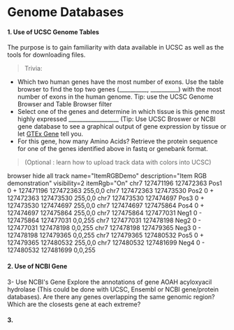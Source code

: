 # Genome Databases

#### 1. Use of UCSC Genome Tables
The purpose is to gain familiarity with data available in UCSC as well as the tools for downloading files. 
> Trivia: 
- Which two human genes have the most number of exons. Use the table browser to find the top two genes (__________, __________) with the most number of exons in the human genome. Tip: use the UCSC Genome Browser and Table Browser filter
- Select one of the genes and determine in which tissue is this gene most highly expressed __________________ (Tip: Use UCSC Broswer or NCBI gene database to see a graphical output of gene expression by tissue or let [GTEx Gene](https://genome.ucsc.edu/cgi-bin/hgGtexTrackSettings?hgsid=687911135_zqPnirG6AWcXtNaiTafltRS3Uh3W&c=chr2&g=gtexGene) tell you. 
- For this gene, how many Amino Acids? Retrieve the protein sequence for one of the genes identified above in fastq or genebank format. 
> (Optional : learn how to upload track data with colors into UCSC)

browser hide all
track name="ItemRGBDemo" description="Item RGB demonstration" visibility=2 itemRgb="On"
chr7    127471196       127472363       Pos1    0       +       127471196       127472363       255,0,0
chr7    127472363       127473530       Pos2    0       +       127472363       127473530       255,0,0
chr7    127473530       127474697       Pos3    0       +       127473530       127474697       255,0,0
chr7    127474697       127475864       Pos4    0       +       127474697       127475864       255,0,0
chr7    127475864       127477031       Neg1    0       -       127475864       127477031       0,0,255
chr7    127477031       127478198       Neg2    0       -       127477031       127478198       0,0,255
chr7    127478198       127479365       Neg3    0       -       127478198       127479365       0,0,255
chr7    127479365       127480532       Pos5    0       +       127479365       127480532       255,0,0
chr7    127480532       127481699       Neg4    0       -       127480532       127481699       0,0,255


#### 2. Use of NCBI Gene
3- Use NCBI's Gene Explore the annotations of gene AOAH acyloxyacil hydrolase  (This could be done with UCSC, Ensembl or NCBI gene/protein databases).  Are there any genes overlapping the same genomic region? Which are the closests gene at each extreme?

#### 3. 


